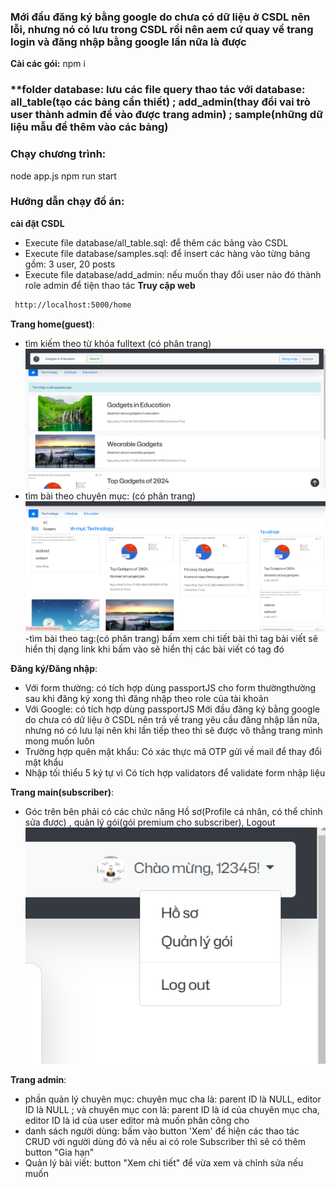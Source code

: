 ### **Mới đầu đăng ký bằng google do chưa có dữ liệu ở CSDL nên lỗi, nhưng nó có lưu trong CSDL rồi nên aem cứ quay về trang login và đăng nhập bằng google lần nữa là được**
**Cài các gói:**
npm i
### **folder database: lưu các file query thao tác với database: all_table(tạo các bảng cần thiết) ; add_admin(thay đổi vai trò user thành admin để vào được trang admin) ; sample(những dữ liệu mẫu để thêm vào các bảng)

### Chạy chương trình:
node app.js
npm run start
### Hướng dẫn chạy đồ án:
**cài đặt CSDL**
- Execute file database/all_table.sql: để thêm các bảng vào CSDL
- Execute file database/samples.sql: để insert các hàng vào từng bảng gồm: 3 user, 20 posts
- Execute file database/add_admin: nếu muốn thay đổi user nào đó thành role admin để tiện thao tác
**Truy cập web**
```sh
 http://localhost:5000/home
```
**Trang home(guest)**:
- tìm kiếm theo từ khóa fulltext (có phân trang)
<img width="500" alt="Screenshot" src="./imgREADME/guest1.png"><br>
- tìm bài theo chuyên mục: (có phân trang)
<img width="500" alt="Screenshot" src="./imgREADME/guest2.png"><br>
-tìm bài theo tag:(có phân trang) bấm xem chi tiết bài thì tag bài viết sẽ hiển thị dạng link khi bấm vào sẽ hiển thị các bài viết có tag đó

**Đăng ký/Đăng nhập**:
- Với form thường:
 có tích hợp dùng passportJS cho form thườngthường
 sau khi đăng ký xong thì đăng nhập theo role của tài khoản
- Với Google:
 có tích hợp dùng passportJS
 Mới đầu đăng ký bằng google do chưa có dữ liệu ở CSDL nên trả về trang yêu cầu đăng nhập lần nữa, nhưng nó có lưu lại nên khi lần tiếp theo thì sẽ được vô thẳng trang mình mong muốn luôn 
- Trường hợp quên mật khẩu:
 Có xác thực mã OTP gửi về mail để thay đổi mật khẩu
- Nhập tối thiểu 5 ký tự vì Có tích hợp validators để validate form nhập liệu

**Trang main(subscriber)**:
- Góc trên bên phải có các chức năng Hồ sơ(Profile cá nhân, có thể chỉnh sửa được) , quản lý gói(gói premium cho subscriber), Logout
<img width="500" alt="Screenshot" src="./imgREADME/main1.png"><br>

**Trang admin**:
- phần quản lý chuyên mục: chuyên mục cha là: parent ID là NULL, editor ID là NULL ; và chuyên mục con là: parent ID là id của chuyên mục cha, editor ID là id của user editor mà muốn phân công cho
- danh sách người dùng: bấm vào button 'Xem' để hiện các thao tác CRUD với người dùng đó và nếu ai có role Subscriber thì sẽ có thêm button "Gia hạn"
- Quản lý bài viết: button "Xem chi tiết" để vừa xem và chỉnh sửa nếu muốn

